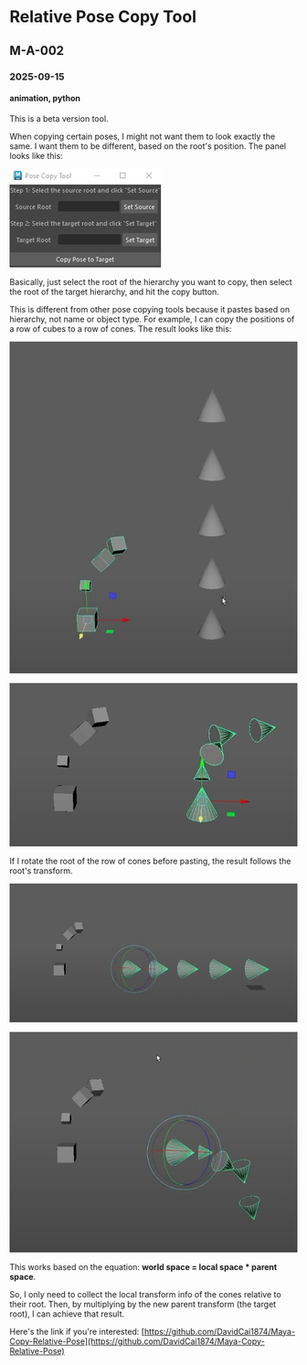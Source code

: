 # Relative Pose Copy Tool
## M-A-002
### 2025-09-15
#### animation, python

This is a beta version tool.

When copying certain poses, I might not want them to look exactly the same. I want them to be different, based on the root's position. The panel looks like this:

![](https://raw.githubusercontent.com/DavidCai1874/my-tech-art-station-assets-storage-01/main/20250916205608.png)

Basically, just select the root of the hierarchy you want to copy, then select the root of the target hierarchy, and hit the copy button.

This is different from other pose copying tools because it pastes based on hierarchy, not name or object type. For example, I can copy the positions of a row of cubes to a row of cones. The result looks like this:

![](https://raw.githubusercontent.com/DavidCai1874/my-tech-art-station-assets-storage-01/main/20250916205536.png)

![](https://raw.githubusercontent.com/DavidCai1874/my-tech-art-station-assets-storage-01/main/20250916210015.png)

If I rotate the root of the row of cones before pasting, the result follows the root's transform.

![](https://raw.githubusercontent.com/DavidCai1874/my-tech-art-station-assets-storage-01/main/20250916210239.png)

![](https://raw.githubusercontent.com/DavidCai1874/my-tech-art-station-assets-storage-01/main/20250916210310.png)

This works based on the equation: **world space = local space * parent space**.

So, I only need to collect the local transform info of the cones relative to their root. Then, by multiplying by the new parent transform (the target root), I can achieve that result.

Here's the link if you're interested: [https://github.com/DavidCai1874/Maya-Copy-Relative-Pose](https://github.com/DavidCai1874/Maya-Copy-Relative-Pose)